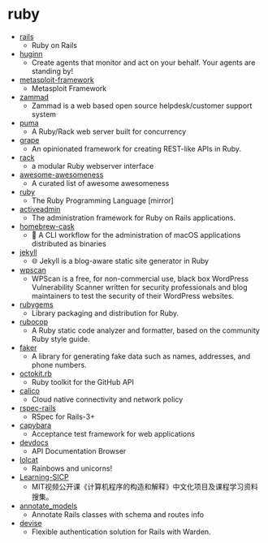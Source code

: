 # ruby
- [rails](https://github.com/rails/rails)
  - Ruby on Rails
- [huginn](https://github.com/huginn/huginn)
  - Create agents that monitor and act on your behalf. Your agents are standing by!
- [metasploit-framework](https://github.com/rapid7/metasploit-framework)
  - Metasploit Framework
- [zammad](https://github.com/zammad/zammad)
  - Zammad is a web based open source helpdesk/customer support system
- [puma](https://github.com/puma/puma)
  - A Ruby/Rack web server built for concurrency
- [grape](https://github.com/ruby-grape/grape)
  - An opinionated framework for creating REST-like APIs in Ruby.
- [rack](https://github.com/rack/rack)
  - a modular Ruby webserver interface
- [awesome-awesomeness](https://github.com/bayandin/awesome-awesomeness)
  - A curated list of awesome awesomeness
- [ruby](https://github.com/ruby/ruby)
  - The Ruby Programming Language [mirror]
- [activeadmin](https://github.com/activeadmin/activeadmin)
  - The administration framework for Ruby on Rails applications.
- [homebrew-cask](https://github.com/Homebrew/homebrew-cask)
  - 🍻 A CLI workflow for the administration of macOS applications distributed as binaries
- [jekyll](https://github.com/jekyll/jekyll)
  - 🌐 Jekyll is a blog-aware static site generator in Ruby
- [wpscan](https://github.com/wpscanteam/wpscan)
  - WPScan is a free, for non-commercial use, black box WordPress Vulnerability Scanner written for security professionals and blog maintainers to test the security of their WordPress websites.
- [rubygems](https://github.com/rubygems/rubygems)
  - Library packaging and distribution for Ruby.
- [rubocop](https://github.com/rubocop-hq/rubocop)
  - A Ruby static code analyzer and formatter, based on the community Ruby style guide.
- [faker](https://github.com/faker-ruby/faker)
  - A library for generating fake data such as names, addresses, and phone numbers.
- [octokit.rb](https://github.com/octokit/octokit.rb)
  - Ruby toolkit for the GitHub API
- [calico](https://github.com/projectcalico/calico)
  - Cloud native connectivity and network policy
- [rspec-rails](https://github.com/rspec/rspec-rails)
  - RSpec for Rails-3+
- [capybara](https://github.com/teamcapybara/capybara)
  - Acceptance test framework for web applications
- [devdocs](https://github.com/freeCodeCamp/devdocs)
  - API Documentation Browser
- [lolcat](https://github.com/busyloop/lolcat)
  - Rainbows and unicorns!
- [Learning-SICP](https://github.com/DeathKing/Learning-SICP)
  - MIT视频公开课《计算机程序的构造和解释》中文化项目及课程学习资料搜集。
- [annotate_models](https://github.com/ctran/annotate_models)
  - Annotate Rails classes with schema and routes info
- [devise](https://github.com/plataformatec/devise)
  - Flexible authentication solution for Rails with Warden.
